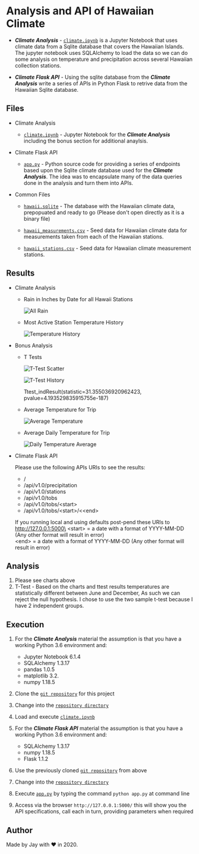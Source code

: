 # Analysis and API of Hawaiian Climate

- **_Climate Analysis_** - [`climate.ipynb`](climate.ipynb) is a Jupyter Notebook that uses climate data from a Sqlite database that covers the Hawaiian Islands. The jupyter notebook uses SQLAlchemy to load the data so we can do some analysis on temperature and precipitation across several Hawaiian collection stations.

- **_Climate Flask API_** - Using the sqlite database from the **_Climate Analysis_** write a series of APIs in Python Flask to retrive data from the Hawaiian Sqlite database.

## Files

- Climate Analysis

  - [`climate.ipynb`](climate.ipynb) - Jupyter Notebook for the **_Climate Analysis_** including the bonus section for additional anaylsis.

- Climate Flask API

  - [`app.py`](app.py) - Python source code for providing a series of endpoints based upon the Sqlite climate database used for the **_Climate Analysis_**. The idea was to encapsulate many of the data queries done in the analysis and turn them into APIs.

- Common Files

  - [`hawaii.sqlite`](Resources/) - The database with the Hawaiian climate data, prepopuated and ready to go (Please don't open directly as it is a binary file)

  - [`hawaii_measurements.csv`](Resources/hawaii_measurements.csv) - Seed data for Hawaiian climate data for measurements taken from each of the Hawaiian stations.

  - [`hawaii_stations.csv`](Resources/hawaii_stations.csv) - Seed data for Hawaiian climate measurement stations.

## Results

- Climate Analysis

  - Rain in Inches by Date for all Hawaii Stations

    ![All Rain](Results/rain_bar.png)

  - Most Active Station Temperature History

    ![Temperature History](Results/temp_hist.png)

- Bonus Analysis

  - T Tests

    ![T-Test Scatter](Results/ttest_scatter.png)

    ![T-Test History](Results/ttest_hist.png)

    Ttest_indResult(statistic=31.355036920962423, pvalue=4.193529835915755e-187)

  - Average Temperature for Trip

    ![Average Temperature](Results/temp_trip_bar.png)

  - Average Daily Temperature for Trip

    ![Daily Temperature Average](Results/temp_trip_area.png)

- Climate Flask API

  Please use the following APIs URIs to see the results:

  - /
  - /api/v1.0/precipitation
  - /api/v1.0/stations
  - /api/v1.0/tobs
  - /api/v1.0/tobs/&lt;start&gt;
  - /api/v1.0/tobs/&lt;start&gt;/<&lt;end&gt;

  If you running local and using defaults post-pend these URIs to http://127.0.0.1:5000\
  &lt;start&gt; = a date with a format of YYYY-MM-DD (Any other format will result in error)\
  &lt;end&gt; = a date with a format of YYYY-MM-DD (Any other format will result in error)

## Analysis

1. Please see charts above
1. T-Test - Based on the charts and ttest results temperatures are statistically different between June and December, As such we can reject the null hypothesis. I chose to use the two sample t-test because I have 2 independent groups.

## Execution

1. For the **_Climate Analysis_** material the assumption is that you have a working Python 3.6 environment and:

   - Jupyter Notebook 6.1.4
   - SQLAlchemy 1.3.17
   - pandas 1.0.5
   - matplotlib 3.2.
   - numpy 1.18.5

1. Clone the [`git repository`](https://github.com/jayhjman/sqlalchemy-challenge) for this project

1. Change into the [`repository directory`](https://github.com/jayhjman/sqlalchemy-challenge)

1. Load and execute [`climate.ipynb`](climate.ipynb)

1. For the **_Climate Flask API_** material the assumption is that you have a working Python 3.6 environment and:

   - SQLAlchemy 1.3.17
   - numpy 1.18.5
   - Flask 1.1.2

1. Use the previously cloned [`git repository`](https://github.com/jayhjman/sqlalchemy-challenge) from above

1. Change into the [`repository directory`](https://github.com/jayhjman/sqlalchemy-challenge)

1. Execute [`app.py`](app.py) by typing the command `python app.py` at command line

1. Access via the browser `http://127.0.0.1:5000/` this will show you the API specifications, call each in turn, providing parameters when required

## Author

Made by Jay with :heart:  in 2020.
